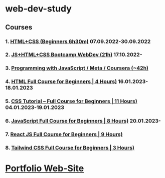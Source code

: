 # web-dev-study

## Courses

### 1. [HTML+CSS (Beginners 6h30m)](https://www.youtube.com/watch?v=G3e-cpL7ofc&t=1046s&ab_channel=SuperSimpleDev) 07.09.2022-30.09.2022

### 2. [JS+HTML+CSS Bootcamp WebDev (21h)](https://www.youtube.com/watch?v=zJSY8tbf_ys&ab_channel=freeCodeCamp.org) 17.10.2022-

### 3. [Programming with JavaScript / Meta / Coursera (~42h)](https://www.coursera.org/learn/programming-with-javascript)

### 4. [HTML Full Course for Beginners | 4 Hours)](https://www.youtube.com/watch?v=mJgBOIoGihA&list=PL0Zuz27SZ-6OlAwitnFUubtE93DO-l0vu&index=14&t=30s&ab_channel=DaveGray) 16.01.2023-18.01.2023

### 5. [CSS Tutorial – Full Course for Beginners | 11 Hours)](https://www.youtube.com/watch?v=OXGznpKZ_sA&list=RDCMUC8butISFwT-Wl7EV0hUK0BQ&start_radio=1&t=31962s&ab_channel=freeCodeCamp.org) 04.01.2023-19.01.2023

### 6. [JavaScript Full Course for Beginners | 8 Hours)](https://www.youtube.com/watch?v=EfAl9bwzVZk&t=5s&ab_channel=DaveGray) 20.01.2023-

### 7. [React JS Full Course for Beginners | 9 Hours)](https://www.youtube.com/watch?v=RVFAyFWO4go&t=3s&ab_channel=DaveGray) 

### 8. [Tailwind CSS Full Course for Beginners | 3 Hours)](https://www.youtube.com/watch?v=lCxcTsOHrjo&ab_channel=DaveGray)


# [Portfolio Web-Site](https://olha-zolotarchuk.github.io/web-dev-study/public)